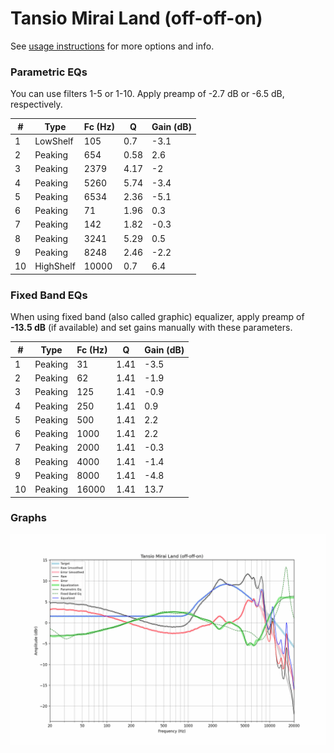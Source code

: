 # Tansio Mirai Land (off-off-on)
See [usage instructions](https://github.com/jaakkopasanen/AutoEq#usage) for more options and info.

### Parametric EQs
You can use filters 1-5 or 1-10. Apply preamp of -2.7 dB or -6.5 dB, respectively.

|   # | Type      |   Fc (Hz) |    Q |   Gain (dB) |
|-----|-----------|-----------|------|-------------|
|   1 | LowShelf  |       105 | 0.7  |        -3.1 |
|   2 | Peaking   |       654 | 0.58 |         2.6 |
|   3 | Peaking   |      2379 | 4.17 |        -2   |
|   4 | Peaking   |      5260 | 5.74 |        -3.4 |
|   5 | Peaking   |      6534 | 2.36 |        -5.1 |
|   6 | Peaking   |        71 | 1.96 |         0.3 |
|   7 | Peaking   |       142 | 1.82 |        -0.3 |
|   8 | Peaking   |      3241 | 5.29 |         0.5 |
|   9 | Peaking   |      8248 | 2.46 |        -2.2 |
|  10 | HighShelf |     10000 | 0.7  |         6.4 |

### Fixed Band EQs
When using fixed band (also called graphic) equalizer, apply preamp of **-13.5 dB** (if available) and set gains manually with these parameters.

|   # | Type    |   Fc (Hz) |    Q |   Gain (dB) |
|-----|---------|-----------|------|-------------|
|   1 | Peaking |        31 | 1.41 |        -3.5 |
|   2 | Peaking |        62 | 1.41 |        -1.9 |
|   3 | Peaking |       125 | 1.41 |        -0.9 |
|   4 | Peaking |       250 | 1.41 |         0.9 |
|   5 | Peaking |       500 | 1.41 |         2.2 |
|   6 | Peaking |      1000 | 1.41 |         2.2 |
|   7 | Peaking |      2000 | 1.41 |        -0.3 |
|   8 | Peaking |      4000 | 1.41 |        -1.4 |
|   9 | Peaking |      8000 | 1.41 |        -4.8 |
|  10 | Peaking |     16000 | 1.41 |        13.7 |

### Graphs
![](./Tansio%20Mirai%20Land%20(off-off-on).png)
